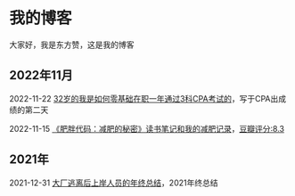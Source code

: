 # 我的博客
大家好，我是东方赞，这是我的博客

## 2022年11月
2022-11-22 [32岁的我是如何零基础在职一年通过3科CPA考试的](https://github.com/dongfangzan/blog/blob/main/202211/2022-11-21%2032%E5%B2%81%E7%9A%84%E6%88%91%E6%98%AF%E5%A6%82%E4%BD%95%E9%9B%B6%E5%9F%BA%E7%A1%80%E5%9C%A8%E8%81%8C%E4%B8%80%E5%B9%B4%E9%80%9A%E8%BF%873%E7%A7%91CPA%E8%80%83%E8%AF%95%E7%9A%84.md)，写于CPA出成绩的第二天

2022-11-15 [《肥胖代码：减肥的秘密》读书笔记和我的减肥记录](https://github.com/dongfangzan/blog/blob/main/202211/2022-11-15%20%E8%82%A5%E8%83%96%E4%BB%A3%E7%A0%81%EF%BC%9A%E5%87%8F%E8%82%A5%E7%9A%84%E7%A7%98%E5%AF%86.md)，[豆瓣评分:8.3](https://book.douban.com/subject/34906442/)

## 2021年
2021-12-31 [大厂逃离后上岸人员的年终总结](https://github.com/dongfangzan/blog/blob/main/2021/20211231%20%E5%A4%A7%E5%8E%82%E9%80%83%E7%A6%BB%E5%90%8E%E4%B8%8A%E5%B2%B8%E4%BA%BA%E5%91%98%E7%9A%84%E5%B9%B4%E7%BB%88%E6%80%BB%E7%BB%93.md)，2021年终总结
